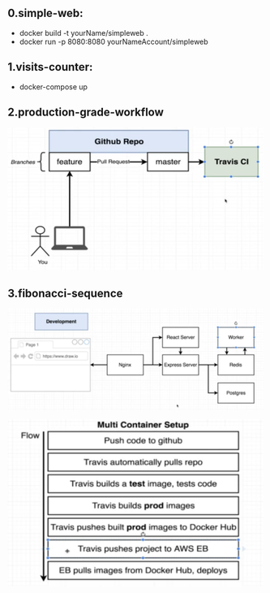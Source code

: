 ## 0.simple-web: 

-  docker build -t yourName/simpleweb .
-  docker run -p 8080:8080 yourNameAccount/simpleweb

## 1.visits-counter:

- docker-compose up

## 2.production-grade-workflow

![production-grade-workflow](./img/3.png)

## 3.fibonacci-sequence

![fibonacci architecture](./img/0-fibonacci.png)

![fibonacci deployment](./img/1-fibonacci.png)